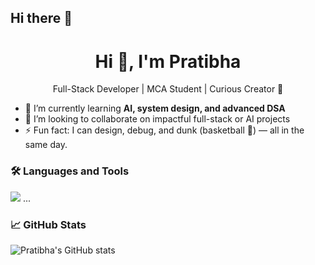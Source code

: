 ## Hi there 👋
<h1 align="center">Hi 👋, I'm Pratibha</h1>
<p align="center">
  Full-Stack Developer | MCA Student | Curious Creator 🚀
</p>

- 🌱 I’m currently learning **AI, system design, and advanced DSA**
- 👯 I’m looking to collaborate on impactful full-stack or AI projects
- ⚡ Fun fact: I can design, debug, and dunk (basketball 🏀) — all in the same day.

### 🛠️ Languages and Tools
<img src="https://img.shields.io/badge/HTML5-E34F26?style=for-the-badge&logo=html5&logoColor=white" />
...

### 📈 GitHub Stats
![Pratibha's GitHub stats](https://github-readme-stats.vercel.app/api?username=pratzz-00&show_icons=true&theme=radical)


